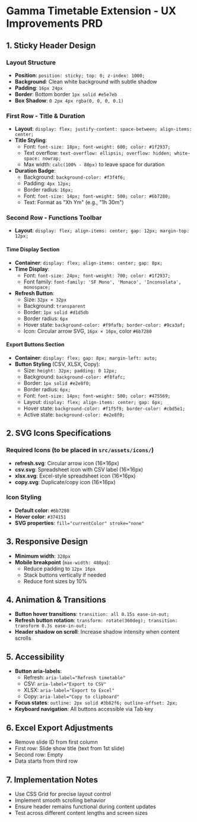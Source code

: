 # Gamma Timetable Extension - UX Improvements PRD

## 1. Sticky Header Design

### Layout Structure

- **Position**: `position: sticky; top: 0; z-index: 1000;`
- **Background**: Clean white background with subtle shadow
- **Padding**: `16px 24px`
- **Border**: Bottom border `1px solid #e5e7eb`
- **Box Shadow**: `0 2px 4px rgba(0, 0, 0, 0.1)`

### First Row - Title & Duration

- **Layout**: `display: flex; justify-content: space-between; align-items: center;`
- **Title Styling**:
  - Font: `font-size: 18px; font-weight: 600; color: #1f2937;`
  - Text overflow: `text-overflow: ellipsis; overflow: hidden; white-space: nowrap;`
  - Max width: `calc(100% - 80px)` to leave space for duration
- **Duration Badge**:
  - Background: `background-color: #f3f4f6;`
  - Padding: `4px 12px;`
  - Border radius: `16px;`
  - Font: `font-size: 14px; font-weight: 500; color: #6b7280;`
  - Text: Format as "Xh Ym" (e.g., "1h 30m")

### Second Row - Functions Toolbar

- **Layout**: `display: flex; align-items: center; gap: 12px; margin-top: 12px;`

#### Time Display Section

- **Container**: `display: flex; align-items: center; gap: 8px;`
- **Time Display**:
  - Font: `font-size: 24px; font-weight: 700; color: #1f2937;`
  - Font family: `font-family: 'SF Mono', 'Monaco', 'Inconsolata', monospace;`
- **Refresh Button**:
  - Size: `32px × 32px`
  - Background: `transparent`
  - Border: `1px solid #d1d5db`
  - Border radius: `6px`
  - Hover state: `background-color: #f9fafb; border-color: #9ca3af;`
  - Icon: Circular arrow SVG, `16px × 16px`, color `#6b7280`

#### Export Buttons Section

- **Container**: `display: flex; gap: 8px; margin-left: auto;`
- **Button Styling** (CSV, XLSX, Copy):
  - Size: `height: 32px; padding: 0 12px;`
  - Background: `background-color: #f8fafc;`
  - Border: `1px solid #e2e8f0;`
  - Border radius: `6px;`
  - Font: `font-size: 14px; font-weight: 500; color: #475569;`
  - Layout: `display: flex; align-items: center; gap: 6px;`
  - Hover state: `background-color: #f1f5f9; border-color: #cbd5e1;`
  - Active state: `background-color: #e2e8f0;`

## 2. SVG Icons Specifications

### Required Icons (to be placed in `src/assets/icons/`)

- **refresh.svg**: Circular arrow icon (16×16px)
- **csv.svg**: Spreadsheet icon with CSV label (16×16px)
- **xlsx.svg**: Excel-style spreadsheet icon (16×16px)
- **copy.svg**: Duplicate/copy icon (16×16px)

### Icon Styling

- **Default color**: `#6b7280`
- **Hover color**: `#374151`
- **SVG properties**: `fill="currentColor" stroke="none"`

## 3. Responsive Design

- **Minimum width**: `320px`
- **Mobile breakpoint** (`max-width: 480px`):
  - Reduce padding to `12px 16px`
  - Stack buttons vertically if needed
  - Reduce font sizes by 10%

## 4. Animation & Transitions

- **Button hover transitions**: `transition: all 0.15s ease-in-out;`
- **Refresh button rotation**: `transform: rotate(360deg); transition: transform 0.3s ease-in-out;`
- **Header shadow on scroll**: Increase shadow intensity when content scrolls

## 5. Accessibility

- **Button aria-labels**:
  - Refresh: `aria-label="Refresh timetable"`
  - CSV: `aria-label="Export to CSV"`
  - XLSX: `aria-label="Export to Excel"`
  - Copy: `aria-label="Copy to clipboard"`
- **Focus states**: `outline: 2px solid #3b82f6; outline-offset: 2px;`
- **Keyboard navigation**: All buttons accessible via Tab key

## 6. Excel Export Adjustments

- Remove slide ID from first column
- First row: Slide show title (text from 1st slide)
- Second row: Empty
- Data starts from third row

## 7. Implementation Notes

- Use CSS Grid for precise layout control
- Implement smooth scrolling behavior
- Ensure header remains functional during content updates
- Test across different content lengths and screen sizes
